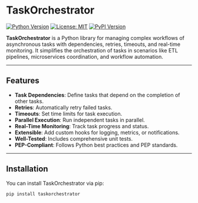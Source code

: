 # TaskOrchestrator

[![Python Version](https://img.shields.io/badge/python-3.12%2B-blue)](https://www.python.org/)
[![License: MIT](https://img.shields.io/badge/License-MIT-green.svg)](https://opensource.org/licenses/MIT)
[![PyPI Version](https://img.shields.io/pypi/v/taskorchestrator)](https://pypi.org/project/taskorchestrator/)

**TaskOrchestrator** is a Python library for managing complex workflows of asynchronous tasks with dependencies, retries, timeouts, and real-time monitoring. It simplifies the orchestration of tasks in scenarios like ETL pipelines, microservices coordination, and workflow automation.

---

## Features

- **Task Dependencies**: Define tasks that depend on the completion of other tasks.
- **Retries**: Automatically retry failed tasks.
- **Timeouts**: Set time limits for task execution.
- **Parallel Execution**: Run independent tasks in parallel.
- **Real-Time Monitoring**: Track task progress and status.
- **Extensible**: Add custom hooks for logging, metrics, or notifications.
- **Well-Tested**: Includes comprehensive unit tests.
- **PEP-Compliant**: Follows Python best practices and PEP standards.

---

## Installation

You can install TaskOrchestrator via pip:

```bash
pip install taskorchestrator
```
